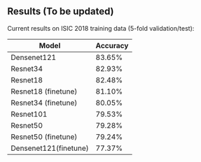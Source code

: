 ## Results (To be updated)

Current results on ISIC 2018 training data (5-fold validation/test):

|Model           |Accuracy                       
|----------------|--------------------
|Densenet121               |83.65%
|Resnet34                  |82.93%
|Resnet18                  |82.48%
|Resnet18 (finetune)       |81.10%
|Resnet34 (finetune)       |80.05%
|Resnet101                 |79.53%
|Resnet50                  |79.28%
|Resnet50 (finetune)       |79.24%
|Densenet121(finetune)     |77.37%
